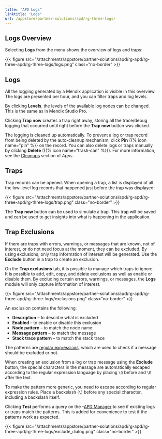 ```yaml
---
title: "APD Logs"
linktitle: "Logs"
url: /appstore/partner-solutions/apd/rg-three-logs/
---
```


## Logs Overview

Selecting **Logs** from the menu shows the overview of logs and traps:

{{< figure src="/attachments/appstore/partner-solutions/apd/rg-apd/rg-three-apd/rg-three-logs/logs.png" class="no-border" >}}

## Logs

All the logging generated by a Mendix application is visible in this overview. The logs are presented per hour, and you can filter traps and log levels.

By clicking **Levels**, the levels of the available log nodes can be changed. This is the same as in Mendix Studio Pro.

Clicking **Trap now** creates a trap right away, storing all the trace/debug logging that occurred until right before the **Trap now** button was clicked.

The logging is cleaned up automatically. To prevent a log or trap record from being deleted by the auto-cleanup mechanism, click **Pin** {{% icon name="pin" %}} on the record. You can also delete logs or traps manually by clicking **Delete** ({{% icon name="trash-can" %}}). For more information, see the [Cleanups](/appstore/partner-solutions/apd/rg-three-apps/#cleanups) section of *Apps*.

## Traps

Trap records can be opened. When opening a trap, a list is displayed of all the low-level log records that happened just before the trap was displayed:

{{< figure src="/attachments/appstore/partner-solutions/apd/rg-apd/rg-three-apd/rg-three-logs/trap.png" class="no-border" >}}

The **Trap now** button can be used to simulate a trap. This trap will be saved and can be used to get insights into what is happening in the application.

## Trap Exclusions

If there are traps with errors, warnings, or messages that are known, not of interest, or do not need focus at the moment, they can be excluded. By using exclusions, only trap information of interest will be generated. Use the **Exclude** button in a trap to create an exclusion.

On the **Trap exclusions** tab, it is possible to manage which traps to ignore. It is possible to add, edit, copy, and delete exclusions as well as enable or disable them. By excluding certain errors, warnings, or messages, the **Logs** module will only capture information of interest. 

{{< figure src="/attachments/appstore/partner-solutions/apd/rg-apd/rg-three-apd/rg-three-logs/exclusions.png" class="no-border" >}}

An exclusion contains the following:

* **Description** – to describe what is excluded
* **Enabled** – to enable or disable this exclusion
* **Node pattern** – to match the node name
* **Message pattern** – to match the message
* **Stack trace pattern** – to match the stack trace

The patterns are [regular expressions](https://docs.oracle.com/javase/8/docs/api/java/util/regex/Pattern.html), which are used to check if a message should be excluded or not. 

When creating an exclusion from a log or trap message using the **Exclude** button, the special characters in the message are automatically escaped according to the regular expression language by placing `\Q` before and `\E` after the text.

To make the pattern more generic, you need to escape according to regular expression rules. Place a backslash (`\`) before any special character, including a backslash itself.

Clicking **Test** performs a query on the -[APD Manager](https://apd.mendix.com/) to see if existing logs or traps match the patterns. This is added for convenience to test if the patterns work as expected.

{{< figure src="/attachments/appstore/partner-solutions/apd/rg-apd/rg-three-apd/rg-three-logs/exclude_dialog.png" class="no-border" >}}
